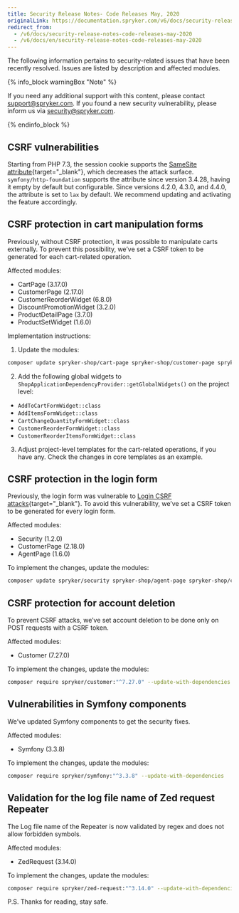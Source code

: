 ```yaml
---
title: Security Release Notes- Code Releases May, 2020
originalLink: https://documentation.spryker.com/v6/docs/security-release-notes-code-releases-may-2020
redirect_from:
  - /v6/docs/security-release-notes-code-releases-may-2020
  - /v6/docs/en/security-release-notes-code-releases-may-2020
---
```


The following information pertains to security-related issues that have been recently resolved. Issues are listed by description and affected modules.

 {% info_block warningBox "Note" %}

If you need any additional support with this content, please contact support@spryker.com. If you found a new security vulnerability, please inform us via security@spryker.com.

{% endinfo_block %}

## CSRF vulnerabilities
Starting from PHP 7.3, the session cookie supports the [SameSite attribute](https://developer.mozilla.org/en-US/docs/Web/HTTP/Headers/Set-Cookie/SameSite){target="_blank"}, which decreases the attack surface. `symfony/http-foundation` supports the attribute since version 3.4.28, having it empty by default but configurable. Since versions 4.2.0, 4.3.0, and 4.4.0, the attribute is set to `lax` by default. We recommend updating and activating the feature accordingly.

## CSRF protection in cart manipulation forms
Previously, without CSRF protection, it was possible to manipulate carts externally. To prevent this possibility, we’ve set a CSRF token to be generated for each cart-related operation.

Affected modules:

* CartPage (3.17.0)
* CustomerPage (2.17.0)
* CustomerReorderWidget (6.8.0)
* DiscountPromotionWidget (3.2.0)
* ProductDetailPage (3.7.0)
* ProductSetWidget (1.6.0)


Implementation instructions:
1. Update the modules: 
```bash
composer update spryker-shop/cart-page spryker-shop/customer-page spryker-shop/customer-reorder-widget spryker-shop/discount-promotion-widget spryker-shop/product-detail-page spryker-shop/product-set-widget
```
2. Add the following global widgets to `ShopApplicationDependencyProvider::getGlobalWidgets()` on the project level:
* `AddToCartFormWidget::class`
* `AddItemsFormWidget::class`
* `CartChangeQuantityFormWidget::class`
* `CustomerReorderFormWidget::class`
* `CustomerReorderItemsFormWidget::class`

3. Adjust project-level templates for the cart-related operations, if you have any. Check the changes in core templates as an example.

## CSRF protection in the login form
Previously, the login form was vulnerable to [Login CSRF attacks](https://en.wikipedia.org/wiki/Cross-site_request_forgery#Forging_login_requests){target="_blank"}. To avoid this vulnerability, we’ve set a CSRF token to be generated for every login form.

Affected modules:
* Security (1.2.0)
* CustomerPage (2.18.0)
* AgentPage (1.6.0)

To implement the changes, update the modules:
```bash
composer update spryker/security spryker-shop/agent-page spryker-shop/customer-page
```
## CSRF protection for account deletion
To prevent CSRF attacks, we’ve set account deletion to be done only on POST requests with a CSRF token.

Affected modules:

* Customer (7.27.0)

To implement the changes, update the modules: 
```bash
composer require spryker/customer:"^7.27.0" --update-with-dependencies
```

## Vulnerabilities in Symfony components
We’ve updated Symfony components to get the security fixes.

Affected modules:
* Symfony (3.3.8)

To implement the changes, update the modules: 
```bash
composer require spryker/symfony:"^3.3.8" --update-with-dependencies
```
## Validation for the log file name of Zed request Repeater 
The Log file name of the Repeater is now validated by regex and does not allow forbidden symbols.

Affected modules:
* ZedRequest (3.14.0)

To implement the changes, update the modules:
 ```bash
 composer require spryker/zed-request:"^3.14.0" --update-with-dependencies
 ```

P.S. Thanks for reading, stay safe.

